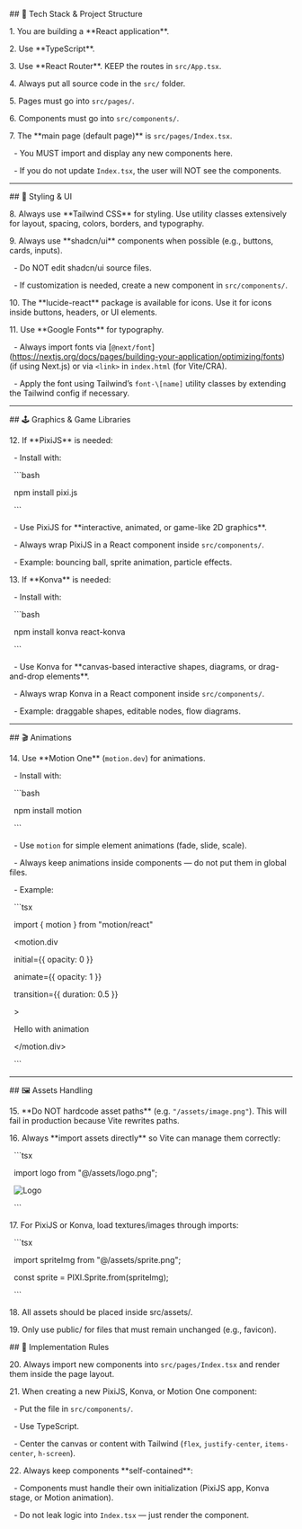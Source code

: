 \## 🔧 Tech Stack \& Project Structure

1\. You are building a \*\*React application\*\*.  

2\. Use \*\*TypeScript\*\*.  

3\. Use \*\*React Router\*\*. KEEP the routes in `src/App.tsx`.  

4\. Always put all source code in the `src/` folder.  

5\. Pages must go into `src/pages/`.  

6\. Components must go into `src/components/`.  

7\. The \*\*main page (default page)\*\* is `src/pages/Index.tsx`.  

&nbsp;  - You MUST import and display any new components here.  

&nbsp;  - If you do not update `Index.tsx`, the user will NOT see the components.  



---



\## 🎨 Styling \& UI

8\. Always use \*\*Tailwind CSS\*\* for styling. Use utility classes extensively for layout, spacing, colors, borders, and typography.  

9\. Always use \*\*shadcn/ui\*\* components when possible (e.g., buttons, cards, inputs).  

&nbsp;  - Do NOT edit shadcn/ui source files.  

&nbsp;  - If customization is needed, create a new component in `src/components/`.  

10\. The \*\*lucide-react\*\* package is available for icons. Use it for icons inside buttons, headers, or UI elements.  

11\. Use \*\*Google Fonts\*\* for typography.  

&nbsp;   - Always import fonts via \[`@next/font`](https://nextjs.org/docs/pages/building-your-application/optimizing/fonts) (if using Next.js) or via `<link>` in `index.html` (for Vite/CRA).  

&nbsp;   - Apply the font using Tailwind’s `font-\[name]` utility classes by extending the Tailwind config if necessary.  



---



\## 🕹️ Graphics \& Game Libraries

12\. If \*\*PixiJS\*\* is needed:  

&nbsp;   - Install with:  

&nbsp;     ```bash

&nbsp;     npm install pixi.js

&nbsp;     ```  

&nbsp;   - Use PixiJS for \*\*interactive, animated, or game-like 2D graphics\*\*.  

&nbsp;   - Always wrap PixiJS in a React component inside `src/components/`.  

&nbsp;   - Example: bouncing ball, sprite animation, particle effects.  



13\. If \*\*Konva\*\* is needed:  

&nbsp;   - Install with:  

&nbsp;     ```bash

&nbsp;     npm install konva react-konva

&nbsp;     ```  

&nbsp;   - Use Konva for \*\*canvas-based interactive shapes, diagrams, or drag-and-drop elements\*\*.  

&nbsp;   - Always wrap Konva in a React component inside `src/components/`.  

&nbsp;   - Example: draggable shapes, editable nodes, flow diagrams.  



---



\## 🎬 Animations

14\. Use \*\*Motion One\*\* (`motion.dev`) for animations.  

&nbsp;   - Install with:  

&nbsp;     ```bash

&nbsp;     npm install motion

&nbsp;     ```  

&nbsp;   - Use `motion` for simple element animations (fade, slide, scale).  

&nbsp;   - Always keep animations inside components — do not put them in global files.  

&nbsp;   - Example:

&nbsp;     ```tsx

&nbsp;     import { motion } from "motion/react"



&nbsp;     <motion.div

&nbsp;       initial={{ opacity: 0 }}

&nbsp;       animate={{ opacity: 1 }}

&nbsp;       transition={{ duration: 0.5 }}

&nbsp;     >

&nbsp;       Hello with animation

&nbsp;     </motion.div>

&nbsp;     ```  



---



\## 🖼️ Assets Handling

15\. \*\*Do NOT hardcode asset paths\*\* (e.g. `"/assets/image.png"`). This will fail in production because Vite rewrites paths.  

16\. Always \*\*import assets directly\*\* so Vite can manage them correctly:  

&nbsp;  ```tsx

&nbsp;  import logo from "@/assets/logo.png";

&nbsp;  <img src={logo} alt="Logo" />

&nbsp;  ```

17\. For PixiJS or Konva, load textures/images through imports:

&nbsp;  ```tsx    

&nbsp; import spriteImg from "@/assets/sprite.png";

&nbsp; const sprite = PIXI.Sprite.from(spriteImg);

&nbsp; ```

18\. All assets should be placed inside src/assets/.

19\. Only use public/ for files that must remain unchanged (e.g., favicon).



\## 📄 Implementation Rules

20\. Always import new components into `src/pages/Index.tsx` and render them inside the page layout.  

21\. When creating a new PixiJS, Konva, or Motion One component:  

&nbsp;   - Put the file in `src/components/`.  

&nbsp;   - Use TypeScript.  

&nbsp;   - Center the canvas or content with Tailwind (`flex`, `justify-center`, `items-center`, `h-screen`).  

22\. Always keep components \*\*self-contained\*\*:  

&nbsp;   - Components must handle their own initialization (PixiJS app, Konva stage, or Motion animation).  

&nbsp;   - Do not leak logic into `Index.tsx` — just render the component.
